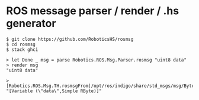 # ROS message parser / render / .hs generator

    $ git clone https://github.com/RoboticsHS/rosmsg
    $ cd rosmsg
    $ stack ghci

    > let Done _ msg = parse Robotics.ROS.Msg.Parser.rosmsg "uint8 data"
    > render msg
    "uint8 data"

    > [Robotics.ROS.Msg.TH.rosmsgFrom|/opt/ros/indigo/share/std_msgs/msg/Byte.msg|]
    "[Variable (\"data\",Simple RByte)]"

